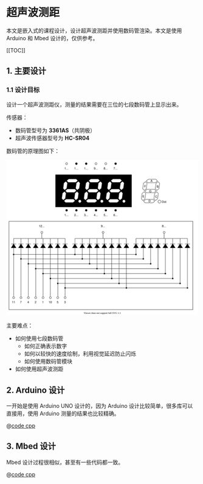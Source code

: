 # 超声波测距

本文是嵌入式的课程设计，设计超声波测距并使用数码管渲染。本文是使用 Arduino 和 Mbed 设计的，仅供参考。

[[TOC]]

## 1. 主要设计

### 1.1 设计目标

设计一个超声波测距仪，测量的结果需要在三位的七段数码管上显示出来。

传感器：
- 数码管型号为 **3361AS**（共阴极）
- 超声波传感器型号为 **HC-SR04**

数码管的原理图如下：

![](./images/62a6e7be094754312986ad2d.svg)

主要难点：
- 如何使用七段数码管
    - 如何正确表示数字
    - 如何以较快的速度绘制，利用视觉延迟防止闪烁
    - 如何使用数码管模块
- 如何使用超声波测距

## 2. Arduino 设计

一开始是使用 Arduino UNO 设计的，因为 Arduino 设计比较简单，很多库可以直接用，使用 Arduino 测量的结果也比较精确。

<!-- TODO：插入连线图和效果图 -->

@[code cpp](./src/arduino.ino)

## 3. Mbed 设计

Mbed 设计过程很相似，甚至有一些代码都一致。

<!-- TODO：插入连线图和效果图 -->

@[code cpp](./src/mbed.cpp)
